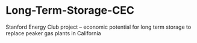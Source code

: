 # Long-Term-Storage-CEC
Stanford Energy Club project – economic potential for long term storage to replace peaker gas plants in California

